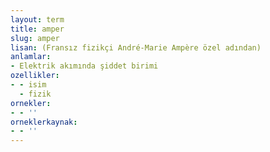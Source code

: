 ```yaml
---
layout: term
title: amper
slug: amper
lisan: (Fransız fizikçi André-Marie Ampère özel adından)
anlamlar:
- Elektrik akımında şiddet birimi
ozellikler:
- - isim
  - fizik
ornekler:
- - ''
orneklerkaynak:
- - ''
---
```

